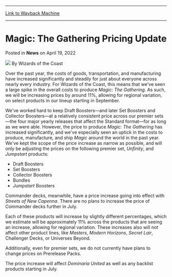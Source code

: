 
---
[Link to Wayback Machine](https://web.archive.org/web/20220419171518/https://magic.wizards.com/en/articles/archive/news/magic-gathering-pricing-update-2022-04-19?fbclid=IwAR2boRe2k8BI3sWXcaTMv1FdbxaGkU7NJkfuSlGcFxSkK6Qj3FtGD8wR6U0)

[_metadata_:author]:- "Wizards of the Coast"
[_metadata_:description]:- "An update to the pricing for select Magic: The Gathering tabletop products."
[_metadata_:generator]:- "Drupal 7 (http://drupal.org)"
[_metadata_:node]:- "1578716"
[_metadata_:publish_date]:- "2022-04-19"
[_metadata_:source]:- "div-main-content"
[_metadata_:title]:- "Magic: The Gathering Pricing Update"
[_metadata_:wayback_capture_timestamp]:- "2022-04-19 17:15:18"
[_metadata_:wayback_raw_url]:- "https://web.archive.org/web/20220419171518id_/https://magic.wizards.com/en/articles/archive/news/magic-gathering-pricing-update-2022-04-19?fbclid=IwAR2boRe2k8BI3sWXcaTMv1FdbxaGkU7NJkfuSlGcFxSkK6Qj3FtGD8wR6U0"
[_metadata_:wayback_url]:- "https://magic.wizards.com/en/articles/archive/news/magic-gathering-pricing-update-2022-04-19?fbclid=IwAR2boRe2k8BI3sWXcaTMv1FdbxaGkU7NJkfuSlGcFxSkK6Qj3FtGD8wR6U0"
---


Magic: The Gathering Pricing Update
===================================



 Posted in **News**
 on April 19, 2022 






![](https://media.magic.wizards.com/styles/auth_small/public/images/person/wizards_author.jpg)
By Wizards of the Coast











Over the past year, the costs of goods, transportation, and manufacturing have increased significantly and steadily for just about everyone across nearly every industry. For Wizards of the Coast, this means that we've seen a large spike in the overall costs to produce *Magic: The Gathering*. As such, we will be increasing prices by around 11%, allowing for regional variation, on select products in our lineup starting in September.


We've worked hard to keep Draft Boosters—and later Set Boosters and Collector Boosters—at a relatively consistent price across our premier sets—the four major yearly releases that affect the Standard format—for as long as we were able. However, the price to produce *Magic: The Gathering* has increased significantly, and we've especially seen an uptick in the costs to produce, manufacture, and ship *Magic* around the world in the past year. We've kept the scope of the price increase as narrow as possible, and will only be adjusting the prices on the following premier set, *Unfinity*, and *Jumpstart* products:


* Draft Boosters
* Set Boosters
* Collector Boosters
* Bundles
* *Jumpstart* Boosters

Commander decks, meanwhile, have a price increase going into effect with *Streets of New Capenna*. There are no plans to increase the price of Commander decks further in July.


Each of these products will increase by slightly different percentages, which we estimate will be approximately 11% across the products that are seeing an increase, allowing for regional variation. These increases also will not affect other product lines, like *Masters*, *Modern Horizons*, *Secret Lair*, Challenger Decks, or Universes Beyond.


Additionally, even for premier sets, we do not currently have plans to change prices on Prerelease Packs.


The price increase will affect *Dominaria United* as well as any backlist products starting in July.








